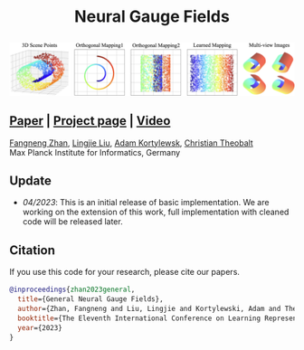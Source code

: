 # <p align=center>**Neural Gauge Fields**</p>
![Teaser](teaser.png)

## [Paper](https://openreview.net/pdf?id=XWkWK2UagFR)  |  [Project page](https://fnzhan.com/neural-gauge-fields/)  | [Video](https://youtu.be/Enak-qXwagg)

<!-- **General Neural Gauge Fields** <br> -->
[Fangneng Zhan](https://fnzhan.com/), [Lingjie Liu](https://lingjie0206.github.io/), [Adam Kortylewsk](https://generativevision.mpi-inf.mpg.de/), [Christian Theobalt](https://people.mpi-inf.mpg.de/~theobalt/) <br>
Max Planck Institute for Informatics, Germany <br>

## Update
- *04/2023*: This is an initial release of basic implementation. We are working on the extension of this work, full implementation with cleaned code will be released later.




## Citation
If you use this code for your research, please cite our papers.
```bibtex
@inproceedings{zhan2023general,
  title={General Neural Gauge Fields},
  author={Zhan, Fangneng and Liu, Lingjie and Kortylewski, Adam and Theobalt, Christian},
  booktitle={The Eleventh International Conference on Learning Representations},
  year={2023}
}
```
